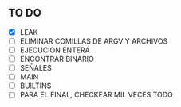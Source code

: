 ## TO DO

- [X]  LEAK
- [ ]  ELIMINAR COMILLAS DE ARGV Y ARCHIVOS
- [ ]  EJECUCION ENTERA
  - [ ] ENCONTRAR BINARIO
- [ ]  SEÑALES
- [ ]  MAIN
- [ ]  BUILTINS
- [ ]  PARA EL FINAL, CHECKEAR MIL VECES TODO
